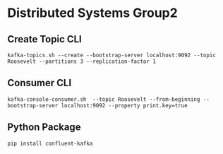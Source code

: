 # Distributed Systems Group2

## Create Topic CLI
`kafka-topics.sh --create --bootstrap-server localhost:9092 --topic Roosevelt --partitions 3 --replication-factor 1`
## Consumer CLI
`kafka-console-consumer.sh  --topic Roosevelt --from-beginning --bootstrap-server localhost:9092 --property print.key=true `
## Python Package
`pip install confluent-kafka`
